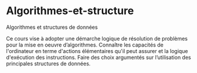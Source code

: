 # Algorithmes-et-structure
Algorithmes et structures de données


Ce cours vise à adopter une démarche logique de résolution de problèmes pour la mise en oeuvre d’algorithmes. Connaître les capacités de l'ordinateur en terme d'actions élémentaires qu'il peut assurer et la logique d'exécution des instructions. Faire des choix argumentés sur l’utilisation des principales structures de données.
